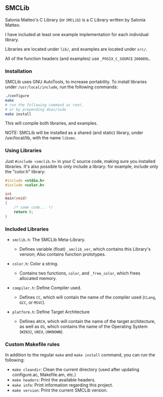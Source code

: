 ## SMCLib

Salonia Matteo's C Library (or `SMCLib`) is a C Library written by Salonia Matteo.

I have included at least one example implementation for each individual library.

Libraries are located under `lib/`, and examples are located under `src/`.

All of the function headers (and examples) use `_POSIX_C_SOURCE` `200809L`.

### Installation
SMCLib uses GNU AutoTools, to increase portability. To install libraries
under `/usr/local/include`, run the following commands:

```bash
./configure
make
# run the following command as root,
# or by prepending doas/sudo
make install
```

This will compile both libraries, and examples.

NOTE: SMCLib will be installed as a shared (and static) library, under /usr/local/lib,
with the name `libsmc`.

### Using Libraries
Just `#include <smclib.h>` in your C source code, making sure you installed libraries.
It's also possible to only include a library: for example, include only the
"color.h" library:

```c
#include <stdio.h>
#include <color.h>

int
main(void)
{
	/* some code... */
	return 0;
}
```

### Included Libraries
+ `smclib.h`: The SMCLib Meta-Library.
	- Defines variable (float) `_smclib_ver`, which contains this Library's version;
	Also contains function prototypes.

+ `color.h`: Color a string.
	- Contains two functions, `color`, and `_free_color`, which frees allocated memory.

+ `compiler.h`: Define Compiler used.
	- Defines `CC`, which will contain the name of the compiler used (`CLang`, `GCC`, or `MSVC`).

+ `platform.h`: Define Target Architecture
	- Defines `ARCH`, which will contain the name of the target architecture,
	as well as `OS`, which contains the name of the Operating System (`WIN32`, `UNIX`, `UNKNOWN`).

### Custom Makefile rules
In addition to the regular `make` and `make install` command, you can run the following:

+ `make cleandir`: Clean the current directory
(used after updating configure.ac, Makefile.am, etc.)
+ `make headers`: Print the available headers.
+ `make info`: Print information regarding this project.
+ `make version`: Print the current SMCLib version.
